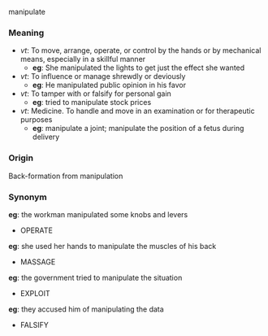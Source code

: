 manipulate
### Meaning
+ _vt_: To move, arrange, operate, or control by the hands or by mechanical means, especially in a skillful manner
    + __eg__: She manipulated the lights to get just the effect she wanted
+ _vt_: To influence or manage shrewdly or deviously
    + __eg__: He manipulated public opinion in his favor
+ _vt_: To tamper with or falsify for personal gain
    + __eg__: tried to manipulate stock prices
+ _vt_: Medicine. To handle and move in an examination or for therapeutic purposes
    + __eg__: manipulate a joint; manipulate the position of a fetus during delivery

### Origin

Back-formation from manipulation

### Synonym

__eg__: the workman manipulated some knobs and levers

+ OPERATE

__eg__: she used her hands to manipulate the muscles of his back

+ MASSAGE

__eg__: the government tried to manipulate the situation

+ EXPLOIT

__eg__: they accused him of manipulating the data

+ FALSIFY


